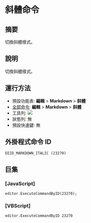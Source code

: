 # 斜體命令

## 摘要

切換斜體樣式。

## 說明

切換斜體樣式。

## 運行方法

- 預設功能表: **編輯** \> **Markdown** \> **斜體**
- [全部命令](../tools/all_commands): **編輯** \> **Markdown** \> **斜體**
- 工具列: ![](../../images/italic..png)
- 狀態列: 無
- 預設快速鍵: 無

## 外掛程式命令 ID

```
EEID_MARKDOWN_ITALIC (23270)
```

## 巨集

### \[JavaScript\]

```
editor.ExecuteCommandByID(23270);
```

### \[VBScript\]

```
editor.ExecuteCommandByID 23270
```

